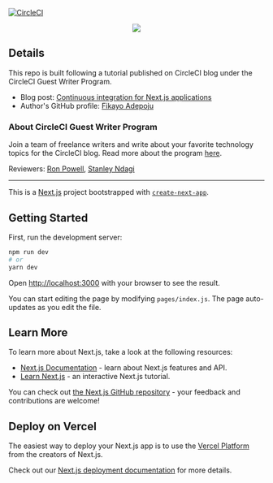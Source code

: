 [![CircleCI](https://circleci.com/gh/CIRCLECI-GWP/next-testing.svg?style=svg)](https://circleci.com/gh/CIRCLECI-GWP/next-testing)

<p align="center"><img src="https://avatars3.githubusercontent.com/u/59034516"></p>

## Details

This repo is built following a tutorial published on CircleCI blog under the CircleCI Guest Writer Program.

- Blog post: [Continuous integration for Next.js applications][blog]
- Author's GitHub profile: [Fikayo Adepoju][author]

### About CircleCI Guest Writer Program

Join a team of freelance writers and write about your favorite technology topics for the CircleCI blog. Read more about the program [here][gwp-program].

Reviewers: [Ron Powell][ron], [Stanley Ndagi][stan]

[blog]: https://circleci.com/blog/next-testing
[author]: https://github.com/coderonfleek
[gwp-program]: https://circle.ci/3ahQxfu
[ron]: https://github.com/ronpowelljr
[stan]: https://github.com/NdagiStanley

---

This is a [Next.js](https://nextjs.org/) project bootstrapped with [`create-next-app`](https://github.com/vercel/next.js/tree/canary/packages/create-next-app).

## Getting Started

First, run the development server:

```bash
npm run dev
# or
yarn dev
```

Open [http://localhost:3000](http://localhost:3000) with your browser to see the result.

You can start editing the page by modifying `pages/index.js`. The page auto-updates as you edit the file.

## Learn More

To learn more about Next.js, take a look at the following resources:

- [Next.js Documentation](https://nextjs.org/docs) - learn about Next.js features and API.
- [Learn Next.js](https://nextjs.org/learn) - an interactive Next.js tutorial.

You can check out [the Next.js GitHub repository](https://github.com/vercel/next.js/) - your feedback and contributions are welcome!

## Deploy on Vercel

The easiest way to deploy your Next.js app is to use the [Vercel Platform](https://vercel.com/import?utm_medium=default-template&filter=next.js&utm_source=create-next-app&utm_campaign=create-next-app-readme) from the creators of Next.js.

Check out our [Next.js deployment documentation](https://nextjs.org/docs/deployment) for more details.

